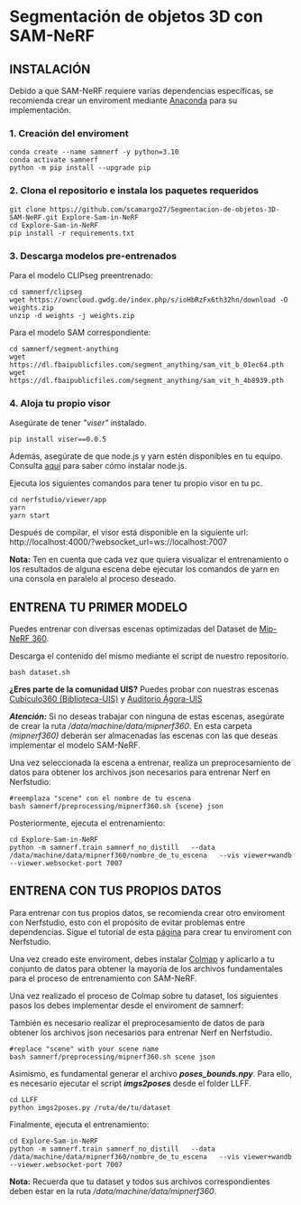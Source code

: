 # Segmentación de objetos 3D con SAM-NeRF

## **INSTALACIÓN**

Debido a que SAM-NeRF requiere varias dependencias específicas, se recomienda crear un enviroment mediante [Anaconda](https://www.anaconda.com/download/success) para su implementación.

### **1. Creación del enviroment**
```
conda create --name samnerf -y python=3.10
conda activate samnerf
python -m pip install --upgrade pip
```
### **2. Clona el repositorio e instala los paquetes requeridos**
```
git clone https://github.com/scamargo27/Segmentacion-de-objetos-3D-SAM-NeRF.git Explore-Sam-in-NeRF
cd Explore-Sam-in-NeRF
pip install -r requirements.txt
``` 
### **3. Descarga modelos pre-entrenados**

Para el modelo CLIPseg preentrenado:
```
cd samnerf/clipseg
wget https://owncloud.gwdg.de/index.php/s/ioHbRzFx6th32hn/download -O weights.zip
unzip -d weights -j weights.zip
```
Para el modelo SAM correspondiente:

```
cd samnerf/segment-anything
wget https://dl.fbaipublicfiles.com/segment_anything/sam_vit_b_01ec64.pth
wget https://dl.fbaipublicfiles.com/segment_anything/sam_vit_h_4b8939.pth
```
### **4. Aloja tu propio visor**

Asegúrate de tener _"viser"_ instalado.

```
pip install viser==0.0.5
```

Además, asegúrate de que node.js y yarn estén disponibles en tu equipo. Consulta [aquí](https://www.digitalocean.com/community/tutorials/how-to-install-node-js-on-ubuntu-20-04)  para saber cómo instalar node.js.

Ejecuta los siguientes comandos para tener tu propio visor en tu pc.

```
cd nerfstudio/viewer/app
yarn
yarn start
```

Después de compilar, el visor está disponible en la siguiente url: http://localhost:4000/?websocket_url=ws://localhost:7007

**Nota:** Ten en cuenta que cada vez que quiera visualizar el entrenamiento o los resultados de alguna escena debe ejecutar los comandos de yarn en una consola en paralelo al proceso deseado.

## ENTRENA TU PRIMER MODELO 

Puedes entrenar con diversas escenas optimizadas del Dataset de [Mip-NeRF 360](https://jonbarron-info.translate.goog/mipnerf360/?_x_tr_sl=en&_x_tr_tl=es&_x_tr_hl=es&_x_tr_pto=tc).

Descarga el contenido del mismo mediante el script de nuestro repositorio.

```
bash dataset.sh
```
**¿Eres parte de la comunidad UIS?** Puedes probar con nuestras escenas [Cubículo360 (Biblioteca-UIS)](https://drive.google.com/drive/folders/1eDXjGIb3tiUpDG_WdFCICe-svnWkiToB?usp=sharing) y [Auditorio Ágora-UIS]()

**_Atención:_** Si no deseas trabajar con ninguna de estas escenas, asegúrate de crear la ruta _/data/machine/data/mipnerf360_. En esta carpeta _(mipnerf360)_ deberán ser almacenadas las escenas con las que deseas implementar el modelo SAM-NeRF.

Una vez seleccionada la escena a entrenar, realiza un preprocesamiento de datos para obtener los archivos json necesarios para entrenar Nerf en Nerfstudio:
```
#reemplaza "scene" con el nombre de tu escena
bash samnerf/preprocessing/mipnerf360.sh {scene} json
```

Posteriormente, ejecuta el entrenamiento: 
```
cd Explore-Sam-in-NeRF
python -m samnerf.train samnerf_no_distill   --data /data/machine/data/mipnerf360/nombre_de_tu_escena   --vis viewer+wandb   --viewer.websocket-port 7007
``` 

## ENTRENA CON TUS PROPIOS DATOS 

Para entrenar con tus propios datos, se recomienda crear otro enviroment con Nerfstudio, esto con el propósito de evitar problemas entre dependencias. Sigue el tutorial de esta [página](https://docs.nerf.studio/quickstart/installation.html) para crear tu enviroment con Nerfstudio.

Una vez creado este enviroment, debes instalar [Colmap](https://docs.nerf.studio/quickstart/custom_dataset.html) y aplicarlo a tu conjunto de datos para obtener la mayoría de los archivos fundamentales para el proceso de entrenamiento con SAM-NeRF. 

Una vez realizado el proceso de Colmap sobre tu dataset, los siguientes pasos los debes implementar desde el enviroment de  samnerf: 

También es necesario realizar el preprocesamiento de datos de para obtener los archivos json necesarios para entrenar Nerf en Nerfstudio.

```
#replace "scene" with your scene name
bash samnerf/preprocessing/mipnerf360.sh scene json
```
Asimismo, es fundamental generar el archivo _**poses_bounds.npy**_. Para ello, es necesario ejecutar el script _**imgs2poses**_ desde el folder LLFF.
```
cd LLFF
python imgs2poses.py /ruta/de/tu/dataset
```

Finalmente, ejecuta el entrenamiento: 
```
cd Explore-Sam-in-NeRF
python -m samnerf.train samnerf_no_distill   --data /data/machine/data/mipnerf360/nombre_de_tu_escena   --vis viewer+wandb   --viewer.websocket-port 7007
```
**Nota:** Recuerda que tu dataset y todos sus archivos correspondientes deben estar en la ruta _/data/machine/data/mipnerf360_.







